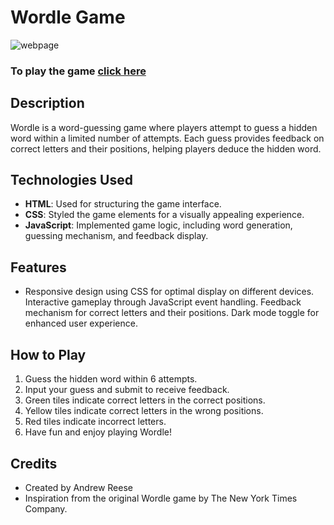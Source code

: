 # Wordle Game

![webpage](/assets/Screenshot%202024-08-23%20at%204.12.15 PM.png)

### To play the game [click here]("https://andrewreese16.github.io/wordle-browser-game/)

## Description
Wordle is a word-guessing game where players attempt to guess a hidden word within a limited number of attempts. Each guess provides feedback on correct letters and their positions, helping players deduce the hidden word.

## Technologies Used
- **HTML**: Used for structuring the game interface.
- **CSS**: Styled the game elements for a visually appealing experience.
- **JavaScript**: Implemented game logic, including word generation, guessing mechanism, and feedback display.
## Features
- Responsive design using CSS for optimal display on different devices.
Interactive gameplay through JavaScript event handling.
Feedback mechanism for correct letters and their positions.
Dark mode toggle for enhanced user experience.
## How to Play
1. Guess the hidden word within 6 attempts.
2. Input your guess and submit to receive feedback.
3. Green tiles indicate correct letters in the correct positions.
4. Yellow tiles indicate correct letters in the wrong positions.
5. Red tiles indicate incorrect letters.
6. Have fun and enjoy playing Wordle!
## Credits
- Created by Andrew Reese
- Inspiration from the original Wordle game by The New York Times Company.
